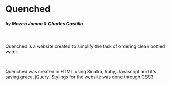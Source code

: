 <h1> Quenched </h1>
<h5> by Mazen Jomaa & Charles Castillo</h5> <br>

<p> Quenched is a website created to simplify the task of ordering clean bottled water.</p>
<br>

<p> Quenched was created in HTML using Sinatra, Ruby, Javascript and it's saving grace, jQuery. Stylings for the website was done through CSS3</p>
<br>

<p></p>